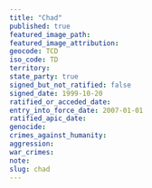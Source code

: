 ```yaml
---
title: "Chad"
published: true
featured_image_path:
featured_image_attribution:
geocode: TCD
iso_code: TD
territory:
state_party: true
signed_but_not_ratified: false
signed_date: 1999-10-20
ratified_or_acceded_date:
entry_into_force_date: 2007-01-01
ratified_apic_date:
genocide:
crimes_against_humanity:
aggression:
war_crimes:
note:
slug: chad
---
```

